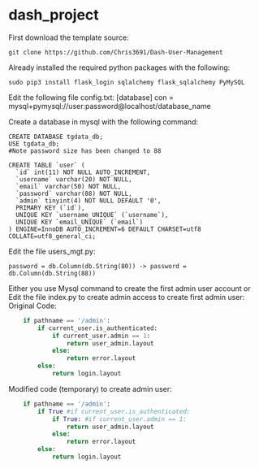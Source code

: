 # dash_project
First download the template source:
```
git clone https://github.com/Chris3691/Dash-User-Management
```
Already installed the required python packages with the following:
```
sudo pip3 install flask_login sqlalchemy flask_sqlalchemy PyMySQL
```

Edit the following file config.txt:
[database]
con = mysql+pymysql://user:password@localhost/database_name

Create a database in mysql with the following command:
```mysql
CREATE DATABASE tgdata_db;
USE tgdata_db;
#Note password size has been changed to 88

CREATE TABLE `user` (
  `id` int(11) NOT NULL AUTO_INCREMENT,
  `username` varchar(20) NOT NULL,
  `email` varchar(50) NOT NULL,
  `password` varchar(88) NOT NULL,
  `admin` tinyint(4) NOT NULL DEFAULT '0',
  PRIMARY KEY (`id`),
  UNIQUE KEY `username_UNIQUE` (`username`),
  UNIQUE KEY `email_UNIQUE` (`email`)
) ENGINE=InnoDB AUTO_INCREMENT=6 DEFAULT CHARSET=utf8 COLLATE=utf8_general_ci;
```

Edit the file users_mgt.py:
```
password = db.Column(db.String(80)) -> password = db.Column(db.String(88))
```
Either you use Mysql command to create the first admin user account or Edit the file index.py to create admin access to create first admin user:
Original Code:
```python
    if pathname == '/admin':
        if current_user.is_authenticated:
            if current_user.admin == 1:
                return user_admin.layout
            else:
                return error.layout
        else:
            return login.layout
```
Modified code (temporary) to create admin user:
```python
    if pathname == '/admin':
        if True #if current_user.is_authenticated:
            if True: #if current_user.admin == 1:
                return user_admin.layout
            else:
                return error.layout
        else:
            return login.layout
```
